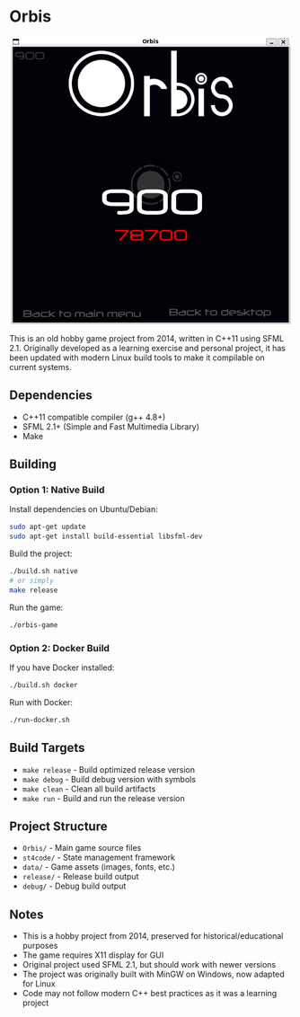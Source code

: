# Orbis
<p align="center">
  <img src="screen.png" style="height: 512px; width: auto;"/>
</p>

This is an old hobby game project from 2014, written in C++11 using SFML 2.1. Originally developed as a learning exercise and personal project, it has been updated with modern Linux build tools to make it compilable on current systems.

## Dependencies

- C++11 compatible compiler (g++ 4.8+)
- SFML 2.1+ (Simple and Fast Multimedia Library)
- Make

## Building

### Option 1: Native Build

Install dependencies on Ubuntu/Debian:
```bash
sudo apt-get update
sudo apt-get install build-essential libsfml-dev
```

Build the project:
```bash
./build.sh native
# or simply
make release
```

Run the game:
```bash
./orbis-game
```

### Option 2: Docker Build

If you have Docker installed:
```bash
./build.sh docker
```

Run with Docker:
```bash
./run-docker.sh
```

## Build Targets

- `make release` - Build optimized release version
- `make debug` - Build debug version with symbols
- `make clean` - Clean all build artifacts
- `make run` - Build and run the release version

## Project Structure

- `Orbis/` - Main game source files
- `st4code/` - State management framework
- `data/` - Game assets (images, fonts, etc.)
- `release/` - Release build output
- `debug/` - Debug build output

## Notes

- This is a hobby project from 2014, preserved for historical/educational purposes
- The game requires X11 display for GUI
- Original project used SFML 2.1, but should work with newer versions  
- The project was originally built with MinGW on Windows, now adapted for Linux
- Code may not follow modern C++ best practices as it was a learning project
